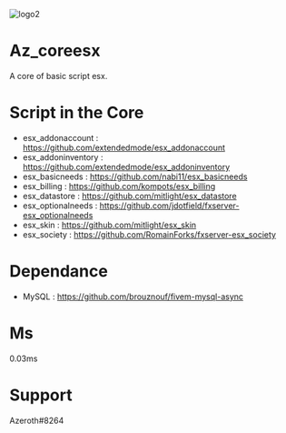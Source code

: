 ![logo2](https://user-images.githubusercontent.com/76072277/132126816-64cbc4ab-9462-435d-ba62-6fa1bdab4bfb.png)


# Az_coreesx
A core of basic script esx.

# Script in the Core

- esx_addonaccount : https://github.com/extendedmode/esx_addonaccount
- esx_addoninventory : https://github.com/extendedmode/esx_addoninventory
- esx_basicneeds : https://github.com/nabi11/esx_basicneeds
- esx_billing : https://github.com/kompots/esx_billing
- esx_datastore : https://github.com/mitlight/esx_datastore
- esx_optionalneeds : https://github.com/jdotfield/fxserver-esx_optionalneeds
- esx_skin : https://github.com/mitlight/esx_skin
- esx_society : https://github.com/RomainForks/fxserver-esx_society

# Dependance

- MySQL : https://github.com/brouznouf/fivem-mysql-async

# Ms

0.03ms

# Support
Azeroth#8264

